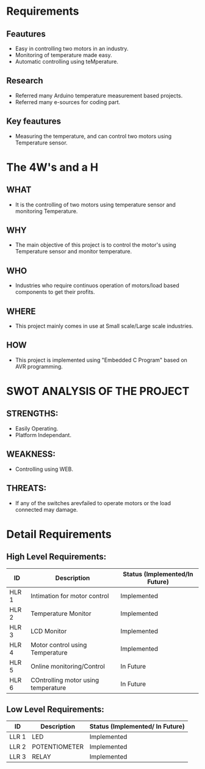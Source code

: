 # Requirements

##  Feautures
  * Easy in controlling two motors in an industry.
  * Monitoring of temperature made easy.
  * Automatic controlling using teMperature.

## Research
  * Referred many Arduino temperature measurement based projects.
  * Referred many e-sources for coding part.
       
##  Key feautures
  * Measuring the temperature, and can control two motors using Temperature sensor.

# The 4W's and a H 

## WHAT
  * It is the controlling of two motors using temperature sensor and monitoring Temperature.
## WHY
  * The main objective of this project is to control the motor's using Temperature sensor and monitor temperature.
## WHO
  * Industries who require continuos operation of motors/load based components to get their profits.
## WHERE
  * This project mainly comes in use at Small scale/Large scale industries.
## HOW
  * This project is implemented using "Embedded C Program" based on AVR programming.

# SWOT ANALYSIS OF THE PROJECT
 ## STRENGTHS:
   * Easily Operating.
   * Platform Independant.
 ## WEAKNESS:
   * Controlling using WEB.
 ## THREATS:
   * If any of the switches arevfailed to operate motors or the load connected may damage.
 
# Detail Requirements

## High Level Requirements:

|  ID   | Description | Status (Implemented/In Future) |
| ----- | ----------- | ------------------------------ |
| HLR 1 |    Intimation for motor control   |  Implemented  |
| HLR 2 |    Temperature Monitor   | Implemented |
| HLR 3 |    LCD Monitor  | Implemented |
| HLR 4 |    Motor control using Temperature  | Implemented |
| HLR 5 |    Online monitoring/Control   | In Future |
| HLR 6 |    COntrolling motor using temperature   | In Future |

## Low Level Requirements:

|  ID   | Description | Status (Implemented/ In Future) |
| ----- | ----------- | ------------------------------- |
| LLR 1 |  LED  |  Implemented  |
| LLR 2 |  POTENTIOMETER  | Implemented |
| LLR 3 |  RELAY  | Implemented |
